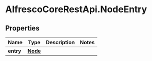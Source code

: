 # AlfrescoCoreRestApi.NodeEntry

## Properties
Name | Type | Description | Notes
------------ | ------------- | ------------- | -------------
**entry** | [**Node**](Node.md) |  | 


